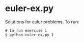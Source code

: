 # euler-ex.py
Solutions for euler problems. To run:

```
# to run exercise 1
$ python euler-ex.py 1
```

